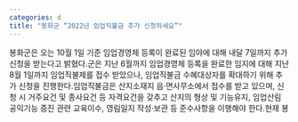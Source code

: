 ```yaml
---
categories: d
title: "봉화군 “2022년 임업직불금 추가 신청하세요”"
---
```

봉화군은 오는 10월 1일 기준 임업경영체 등록이 완료된 임야에 대해 내달 7일까지 추가 신청을 받는다고 밝혔다.군은 지난 6월까지 임업경영체 등록을 완료한 임지에 대해 지난 8월 1일까지 임업직불제를 접수 받았으나, 임업직불금 수혜대상자를 확대하기 위해 추가 신청을 진행한다.임업직불금은 산지소재지 읍&middot;면사무소에서 접수를 받고 있으며, 신청 시 거주요건 및 종사요건 등 자격요건을 갖추고 산지의 형상 및 기능유지, 임업산림 공익기능 증진 관련 교육이수, 영림일지 작성&middot;보관 등 준수사항을 이행해야 한다.현재 봉
